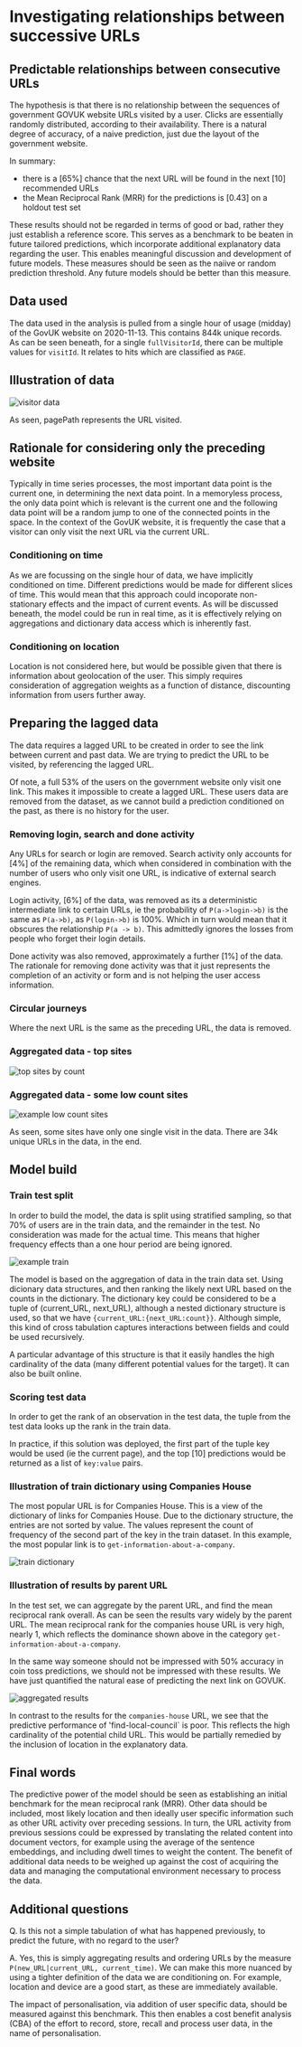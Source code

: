 # Investigating relationships between successive URLs

## Predictable relationships between consecutive URLs 

The hypothesis is that there is no relationship between the sequences of government GOVUK website URLs visited by a user. Clicks are essentially randomly distributed, according to their availability. There is a natural degree of accuracy, of a naive prediction, just due the layout of the government website.

In summary:

- there is a [65%] chance that the next URL will be found in the next [10] recommended URLs
- the Mean Reciprocal Rank (MRR) for the predictions is [0.43] on a holdout test set

These results should not be regarded in terms of good or bad, rather they just establish a reference score. This serves as a benchmark to be beaten in future tailored predictions, which incorporate additional explanatory data regarding the user. This enables meaningful discussion and development of future models. These measures should be seen as the naiive or random prediction threshold. Any future models should be better than this measure.  

## Data used

The data used in the analysis is pulled from a single hour of usage (midday) of the GovUK website on 2020-11-13. This contains 844k unique records. As can be seen beneath, for a single `fullVisitorId`, there can be multiple values for `visitId`. It relates to hits which are classified as `PAGE`.

## Illustration of data

![visitor data](./images/visit_data_example.jpeg)

As seen, pagePath represents the URL visited.

## Rationale for considering only the preceding website

Typically in time series processes, the most important data point is the current one, in determining the next data point. In a memoryless process, the only data point which is relevant is the current one and the following data point will be a random jump to one of the connected points in the space. In the context of the GovUK website, it is frequently the case that a visitor can only visit the next URL via the current URL.

### Conditioning on time

As we are focussing on the single hour of data, we have implicitly conditioned on time. Different  predictions would be made for different slices of time. This would mean that this approach could incoporate non-stationary effects and the impact of current events. As will be discussed beneath, the model could be run in real time, as it is effectively relying on aggregations and dictionary data access which is inherently fast.

### Conditioning on location

Location is not considered here, but would be possible given that there is information about geolocation of the user. This simply requires consideration of aggregation weights as a function of distance, discounting information from users further away.

## Preparing the lagged data

The data requires a lagged URL to be created in order to see the link between current and past data. We are trying to predict the URL to be visited, by referencing the lagged URL.

Of note, a full 53% of the users on the government website only visit one link. This makes it impossible to create a lagged URL. These users data are removed from the dataset, as we cannot build a prediction conditioned on the past, as there is no history for the user.

### Removing login, search and done activity

Any URLs for search or login are removed. Search activity only accounts for [4%] of the remaining data, which when considered in combination with the number of users who only visit one URL, is indicative of external search engines.

Login activity, [6%] of the data, was removed as its a deterministic intermediate link to certain URLs, ie the probability of `P(a->login->b)` is the same as `P(a->b)`, as `P(login->b)` is 100%. Which in turn would mean that it obscures the relationship `P(a -> b)`. This admittedly ignores the losses from people who forget their login details.

Done activity was also removed, approximately a further [1%] of the data. The rationale for removing done activity was that it just represents the completion of an activity or form and is not helping the user access information.

### Circular journeys

Where the next URL is the same as the preceding URL, the data is removed.

### Aggregated data - top sites

![top sites by count](./images/top_sites.png)

### Aggregated data - some low count sites

![example low count sites](./images/bottom_sites.png)

As seen, some sites have only one single visit in the data. There are 34k unique URLs in the data, in the end.

## Model build

### Train test split

In order to build the model, the data is split using stratified sampling, so that 70% of users are in the train data, and the remainder in the test. No consideration was made for the actual time. This means that higher frequency effects than a one hour period are being ignored.

![example train](./images/prepared_train_data_example.png)

The model is based on the aggregation of data in the train data set. Using dicionary data structures, and then ranking the likely next URL based on the counts in the dictionary. The dictionary key could be considered to be a tuple of (current_URL, next_URL), although a nested dictionary structure is used, so that we have `{current_URL:{next_URL:count}}`. Although simple, this kind of cross tabulation captures interactions between fields and could be used recursively.

A particular advantage of this structure is that it easily handles the high cardinality of the data (many different potential values for the target). It can also be built online.

### Scoring test data

In order to get the rank of an observation in the test data, the tuple from the test data looks up the rank in the train data.

In practice, if this solution was deployed, the first part of the tuple key would be used (ie the current page), and the top [10] predictions would be returned as a list of `key:value` pairs.

### Illustration of train dictionary using Companies House

The most popular URL is for Companies House. This is a view of the dictionary of links for Companies House. Due to the dictionary structure, the entries are not sorted by value. The values represent the count of frequency of the second part of the key in the train dataset. In this example, the most popular link is to `get-information-about-a-company`.

![train dictionary](./images/train_dictionary.png)

### Illustration of results by parent URL

In the test set, we can aggregate by the parent URL, and find the mean reciprocal rank overall. As can be seen the results vary widely by the parent URL. The mean reciprocal rank for the companies house URL is very high, nearly 1, which reflects the dominance shown above in the category `get-information-about-a-company`.

In the same way someone should not be impressed with 50% accuracy in coin toss predictions, we should not be impressed with these results. We have just quantified the natural ease of predicting the next link on GOVUK.

![aggregated results](./images/results_by_parent_URL.png)

In contrast to the results for the `companies-house` URL, we see that the predictive performance of 'find-local-council` is poor. This reflects the high cardinality of the potential child URL. This would be partially remedied by the inclusion of location in the explanatory data.

## Final words

The predictive power of the model should be seen as establishing an initial benchmark for the mean reciprocal rank (MRR). Other data should be included, most likely location and then ideally user specific information such as other URL activity over preceding sessions. In turn, the URL activity from previous sessions could be expressed by translating the related content into document vectors, for example using the average of the sentence embeddings, and including dwell times to weight the content. The benefit of additional data needs to be weighed up against the cost of acquiring the data and managing the computational environment necessary to process the data.

## Additional questions

Q. Is this not a simple tabulation of what has happened previously, to predict the future, with no regard to the user?

A. Yes, this is simply aggregating results and ordering URLs by the measure `P(new_URL|current_URL, current_time)`. We can make this more nuanced by using a tighter definition of the data we are conditioning on. For example, location and device are a good start, as these are immediately available. 

The impact of personalisation, via addition of user specific data, should be measured against this benchmark. This then enables a cost benefit analysis (CBA) of the effort to record, store, recall and process user data, in the name of personalisation.

